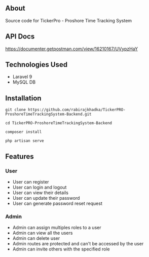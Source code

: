 ## About 

 Source code for TickerPro - Proshore Time Tracking System

## API Docs


https://documenter.getpostman.com/view/16210167/UVypzHaY

## Technologies Used
- Laravel 9
- MySQL DB

## Installation
```
git clone https://github.com/rabirajkhadka/TickerPRO-ProshoreTimeTrackingSystem-Backend.git

cd TickerPRO-ProshoreTimeTrackingSystem-Backend

composer install

php artisan serve
```

## Features

### User
- User can register 
- User can login and logout
- User can view their details
- User can update their password
- User can generate password reset request

### Admin
- Admin can assign multiples roles to a user 
- Admin can view all the users
- Admin can delete user
- Admin routes are protected and can't be accessed by the user
- Admin can invite others with the specified role

